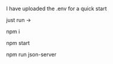 I have uploaded the .env for a quick start

just run ->

npm i 

npm start 

npm run json-server   
